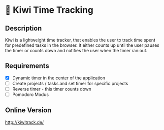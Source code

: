# 🥝 Kiwi Time Tracking

## Description

Kiwi is a lightweight time tracker, that enables the user to track time spent for predefined tasks in the browser. It either counts up until the user pauses the timer or counts down and notifies the user when the timer ran out.

## Requirements

- [x] Dynamic timer in the center of the application
- [ ] Create projects / tasks and set timer for specific projects
- [ ] Reverse timer - this timer counts down
- [ ] Pomodoro Modus

## Online Version

<http://kiwitrack.de/>
